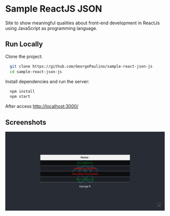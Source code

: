 
# Sample ReactJS JSON

Site to show meaningful qualities about front-end development in ReactJs using JavaScript as programming language.

## Run Locally

Clone the project:

```bash
  git clone https://github.com/GeorgePaulino/sample-react-json-js
  cd sample-react-json-js
```

Install dependencies and run the server:

```bash
  npm install
  npm start
```

After access <http://localhost:3000/>

## Screenshots

![App Screenshot](./public/Screenshot.png)

